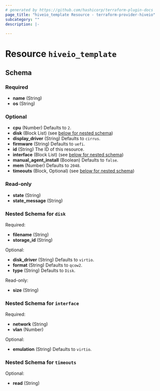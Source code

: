```yaml
---
# generated by https://github.com/hashicorp/terraform-plugin-docs
page_title: "hiveio_template Resource - terraform-provider-hiveio"
subcategory: ""
description: |-
  
---
```


# Resource `hiveio_template`





<!-- schema generated by tfplugindocs -->
## Schema

### Required

- **name** (String)
- **os** (String)

### Optional

- **cpu** (Number) Defaults to `2`.
- **disk** (Block List) (see [below for nested schema](#nestedblock--disk))
- **display_driver** (String) Defaults to `cirrus`.
- **firmware** (String) Defaults to `uefi`.
- **id** (String) The ID of this resource.
- **interface** (Block List) (see [below for nested schema](#nestedblock--interface))
- **manual_agent_install** (Boolean) Defaults to `false`.
- **mem** (Number) Defaults to `2048`.
- **timeouts** (Block, Optional) (see [below for nested schema](#nestedblock--timeouts))

### Read-only

- **state** (String)
- **state_message** (String)

<a id="nestedblock--disk"></a>
### Nested Schema for `disk`

Required:

- **filename** (String)
- **storage_id** (String)

Optional:

- **disk_driver** (String) Defaults to `virtio`.
- **format** (String) Defaults to `qcow2`.
- **type** (String) Defaults to `Disk`.

Read-only:

- **size** (String)


<a id="nestedblock--interface"></a>
### Nested Schema for `interface`

Required:

- **network** (String)
- **vlan** (Number)

Optional:

- **emulation** (String) Defaults to `virtio`.


<a id="nestedblock--timeouts"></a>
### Nested Schema for `timeouts`

Optional:

- **read** (String)



